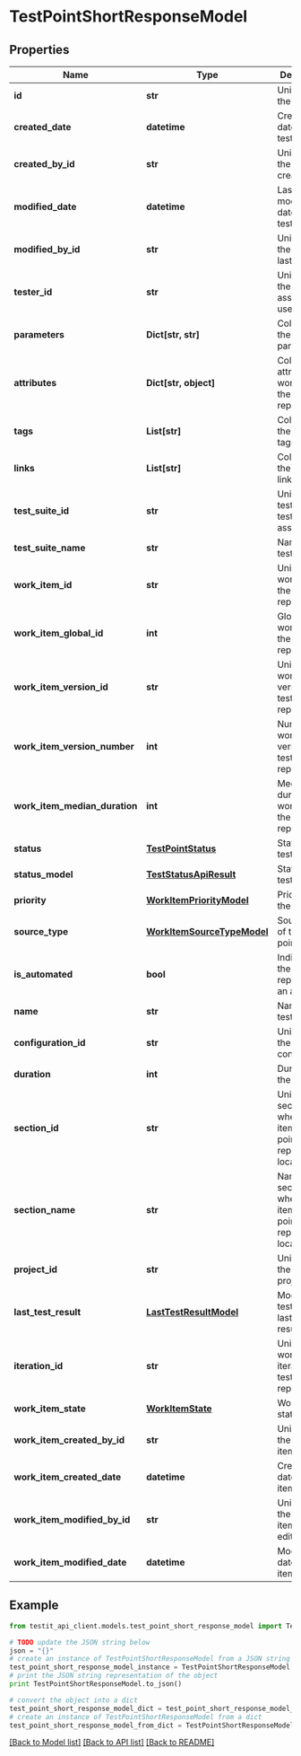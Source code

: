 # TestPointShortResponseModel


## Properties
Name | Type | Description | Notes
------------ | ------------- | ------------- | -------------
**id** | **str** | Unique ID of the test point | 
**created_date** | **datetime** | Creation date of the test point | 
**created_by_id** | **str** | Unique ID of the test point creator | 
**modified_date** | **datetime** | Last modification date of the test point | [optional] 
**modified_by_id** | **str** | Unique ID of the test point last editor | [optional] 
**tester_id** | **str** | Unique ID of the test point assigned user | [optional] 
**parameters** | **Dict[str, str]** | Collection of the test point parameters | [optional] 
**attributes** | **Dict[str, object]** | Collection of attributes of work item the test point represents | 
**tags** | **List[str]** | Collection of the test point tags | 
**links** | **List[str]** | Collection of the test point links | 
**test_suite_id** | **str** | Unique ID of test suite the test point assigned to | 
**test_suite_name** | **str** | Name of the test suite | 
**work_item_id** | **str** | Unique ID of work item the test point represents | 
**work_item_global_id** | **int** | Global ID of work item the test point represents | 
**work_item_version_id** | **str** | Unique ID of work item version the test point represents | 
**work_item_version_number** | **int** | Number of work item version the test point represents | 
**work_item_median_duration** | **int** | Median duration of work item the test point represents | [optional] 
**status** | [**TestPointStatus**](TestPointStatus.md) | Status of the test point | 
**status_model** | [**TestStatusApiResult**](TestStatusApiResult.md) | Status of the test point | 
**priority** | [**WorkItemPriorityModel**](WorkItemPriorityModel.md) | Priority of the test point | 
**source_type** | [**WorkItemSourceTypeModel**](WorkItemSourceTypeModel.md) | Source type of the test point | 
**is_automated** | **bool** | Indicates if the test point represents an autotest | 
**name** | **str** | Name of the test point | 
**configuration_id** | **str** | Unique ID of the test point configuration | 
**duration** | **int** | Duration of the test point | 
**section_id** | **str** | Unique ID of section where work item the test point represents is located | 
**section_name** | **str** | Name of section where work item the test point represents is located | [optional] 
**project_id** | **str** | Unique ID of the test point project | 
**last_test_result** | [**LastTestResultModel**](LastTestResultModel.md) | Model of the test point last test result | [optional] 
**iteration_id** | **str** | Unique ID of work item iteration the test point represents | 
**work_item_state** | [**WorkItemState**](WorkItemState.md) | Work item state | 
**work_item_created_by_id** | **str** | Unique ID of the work item creator | 
**work_item_created_date** | **datetime** | Creation date of work item | 
**work_item_modified_by_id** | **str** | Unique ID of the work item last editor | [optional] 
**work_item_modified_date** | **datetime** | Modified date of work item | [optional] 

## Example

```python
from testit_api_client.models.test_point_short_response_model import TestPointShortResponseModel

# TODO update the JSON string below
json = "{}"
# create an instance of TestPointShortResponseModel from a JSON string
test_point_short_response_model_instance = TestPointShortResponseModel.from_json(json)
# print the JSON string representation of the object
print TestPointShortResponseModel.to_json()

# convert the object into a dict
test_point_short_response_model_dict = test_point_short_response_model_instance.to_dict()
# create an instance of TestPointShortResponseModel from a dict
test_point_short_response_model_from_dict = TestPointShortResponseModel.from_dict(test_point_short_response_model_dict)
```
[[Back to Model list]](../README.md#documentation-for-models) [[Back to API list]](../README.md#documentation-for-api-endpoints) [[Back to README]](../README.md)


